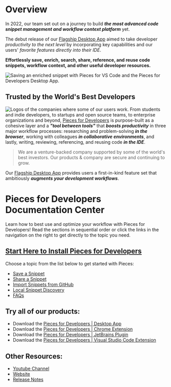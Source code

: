 # Overview

In 2022, our team set out on a journey to build **_the most advanced code snippet management and workflow context platform_** yet.

The debut release of our <a href="{{ links.website.home }}">Flagship Desktop App</a> aimed to take developer _productivity to the next level_ by incorporating key capabilities and our users' _favorite features directly into their IDE_.

**Effortlessly save, enrich, search, share, reference, and reuse code snippets, workflow context, and other useful developer resources.**

![Saving an enriched snippet with Pieces for VS Code and the Pieces for Developers Desktop App.](https://storage.googleapis.com/pieces_static_resources/vs_code_marketplace/GIFs/HERO_GIF_SAVE_ENRICHED_SNIPPET_DESKTOP_APP_AND_VISUAL_STUDIO_CODE_EXTENSION)

## Trusted by the World's Best Developers
![Logos of the companies where some of our users work.](https://storage.googleapis.com/pieces_static_resources/vs_code_marketplace/GIFs/TRUSTED_BY_SOME_OF_THE_WORLDS_BEST_DEVELOPERS_LEFT_ALIGNED)
From students and indie developers, to startups and open source teams, to enterprise organizations and beyond, <a href="{{ links.website.home }}">Pieces for Developers</a> is purpose-built as a cohesive layer and a **_"tool between tools"_** that **_boosts productivity_** in three major workflow processes: researching and problem-solving **_in the browser_**, working with colleagues **_in collaborative environments_**, and lastly, writing, reviewing, referencing, and reusing code **_in the IDE_**.
> We are a venture-backed company supported by some of the world's best investors. Our products & company are secure and continuing to grow.

Our <a href="{{ links.website.pfd_desktop_install }}">Flagship Desktop App</a> provides users a first-in-kind feature set that ambitiously **_augments your development workflows_**.


# Pieces for Developers Documentation Center

Learn how to best use and optimize your workflow with Pieces for Developers! Read the sections in sequential order or click the links in the navigation on the right to get directly to the topic you need.

## [Start Here to Install Pieces for Developers](https://docs.page/pieces-app/documentation/installation-getting-started/windows)

Choose a topic from the list below to get started with Pieces:

* [Save a Snippet](https://docs.page/pieces-app/documentation/product-highlights-and-benefits/saving-useful-developer-materials)
* [Share a Snippet](https://docs.page/pieces-app/documentation/personalized-link-sharing/single-click-link-sharing)
* [Import Snippets from GitHub](https://docs.page/pieces-app/documentation/product-highlights-and-benefits/import-gists-from-github)
* [Local Snippet Discovery](https://docs.page/pieces-app/documentation/product-highlights-and-benefits/in-project-snippet-discovery)
* [FAQs](https://docs.page/pieces-app/documentation/faq)

## Try all of our products:
* Download the [Pieces for Developers | Desktop App](https://code.pieces.app/install)
* Download the [Pieces for Developers | Chrome Extension](https://chrome.google.com/webstore/detail/pieces-save-code-snippets/igbgibhbfonhmjlechmeefimncpekepm)
* Download the [Pieces for Developers | JetBrains Plugin](https://plugins.jetbrains.com/plugin/17328-pieces--save-search-share--reuse-code-snippets)
* Download the [Pieces for Developers | Visual Studio Code Extension](https://marketplace.visualstudio.com/items?itemName=MeshIntelligentTechnologiesInc.pieces-vscode)

## Other Resources:
* [Youtube Channel](https://www.youtube.com/@getpieces)
* [Website](https://code.pieces.app)
* [Release Notes](https://code.pieces.app/updates)
